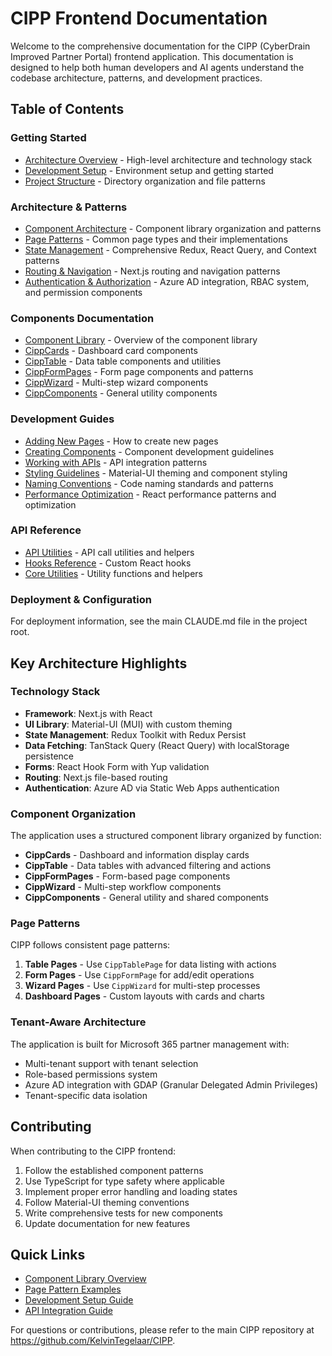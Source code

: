 # CIPP Frontend Documentation

Welcome to the comprehensive documentation for the CIPP (CyberDrain Improved Partner Portal) frontend application. This documentation is designed to help both human developers and AI agents understand the codebase architecture, patterns, and development practices.

## Table of Contents

### Getting Started
- [Architecture Overview](./getting-started/overview.md) - High-level architecture and technology stack
- [Development Setup](./getting-started/development-setup.md) - Environment setup and getting started
- [Project Structure](./getting-started/project-structure.md) - Directory organization and file patterns

### Architecture & Patterns
- [Component Architecture](./architecture/components.md) - Component library organization and patterns
- [Page Patterns](./architecture/page-patterns.md) - Common page types and their implementations
- [State Management](./architecture/state-management.md) - Comprehensive Redux, React Query, and Context patterns
- [Routing & Navigation](./guides/routing.md) - Next.js routing and navigation patterns
- [Authentication & Authorization](./architecture/auth.md) - Azure AD integration, RBAC system, and permission components

### Components Documentation
- [Component Library](./components/README.md) - Overview of the component library
- [CippCards](./components/cipp-cards/README.md) - Dashboard card components
- [CippTable](./components/cipp-table/README.md) - Data table components and utilities
- [CippFormPages](./components/cipp-forms/README.md) - Form page components and patterns
- [CippWizard](./components/cipp-wizard/README.md) - Multi-step wizard components
- [CippComponents](./components/cipp-components/README.md) - General utility components

### Development Guides
- [Adding New Pages](./guides/adding-pages.md) - How to create new pages
- [Creating Components](./guides/creating-components.md) - Component development guidelines
- [Working with APIs](./guides/api-integration.md) - API integration patterns
- [Styling Guidelines](./guides/styling.md) - Material-UI theming and component styling
- [Naming Conventions](./guides/naming-conventions.md) - Code naming standards and patterns
- [Performance Optimization](./guides/performance.md) - React performance patterns and optimization

### API Reference
- [API Utilities](./api/api-utilities.md) - API call utilities and helpers
- [Hooks Reference](./api/hooks.md) - Custom React hooks
- [Core Utilities](./api/core-utilities.md) - Utility functions and helpers

### Deployment & Configuration
For deployment information, see the main CLAUDE.md file in the project root.

## Key Architecture Highlights

### Technology Stack
- **Framework**: Next.js with React
- **UI Library**: Material-UI (MUI) with custom theming
- **State Management**: Redux Toolkit with Redux Persist
- **Data Fetching**: TanStack Query (React Query) with localStorage persistence
- **Forms**: React Hook Form with Yup validation
- **Routing**: Next.js file-based routing
- **Authentication**: Azure AD via Static Web Apps authentication

### Component Organization
The application uses a structured component library organized by function:

- **CippCards** - Dashboard and information display cards
- **CippTable** - Data tables with advanced filtering and actions
- **CippFormPages** - Form-based page components
- **CippWizard** - Multi-step workflow components
- **CippComponents** - General utility and shared components

### Page Patterns
CIPP follows consistent page patterns:

1. **Table Pages** - Use `CippTablePage` for data listing with actions
2. **Form Pages** - Use `CippFormPage` for add/edit operations
3. **Wizard Pages** - Use `CippWizard` for multi-step processes
4. **Dashboard Pages** - Custom layouts with cards and charts

### Tenant-Aware Architecture
The application is built for Microsoft 365 partner management with:
- Multi-tenant support with tenant selection
- Role-based permissions system
- Azure AD integration with GDAP (Granular Delegated Admin Privileges)
- Tenant-specific data isolation

## Contributing

When contributing to the CIPP frontend:

1. Follow the established component patterns
2. Use TypeScript for type safety where applicable
3. Implement proper error handling and loading states
4. Follow Material-UI theming conventions
5. Write comprehensive tests for new components
6. Update documentation for new features

## Quick Links

- [Component Library Overview](./components/README.md)
- [Page Pattern Examples](./architecture/page-patterns.md)
- [Development Setup Guide](./getting-started/development-setup.md)
- [API Integration Guide](./guides/api-integration.md)

For questions or contributions, please refer to the main CIPP repository at https://github.com/KelvinTegelaar/CIPP.